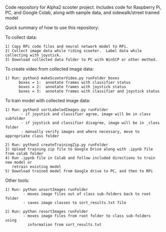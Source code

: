 Code repository for Alpha2 scooter project.  Includes code for Raspberry Pi, PC,
and Google Colab, along with sample data, and sidewalk/street trained model

Quick summary of how to use this repository:

To collect data:

    1) Copy RPi code files and neural network model to RPi.
    2) Collect image data while riding scooter.  Label data while collecting with joystick.
    3) Download collected data folder to PC with WinSCP or other method.

To create video from collected image data:

    1) Run: python3 makeScooterVideo.py runFolder boxes
          boxes = 1:  annotate frames with classifier status
          boxes = 2:  annotate frames with joystick status
          boxes = 3:  annotate frames with classifier and joystick status

To train model with collected image data:

    1) Run: python3 sortLabeledImages.py runFolder
	       - if joystick and classifier agree, image will be in class subfolder
           - if joystick and classifier disagree, image will be in _class folder
           - manually verify images and where necessary, move to appropriate class folder

    2) Run: python3 createTrainingZip.py runFolder
    3) Upload training zip file to Google Drive along with .ipynb file from colab folder
    4) Run .ipynb file in Colab and follow included directions to train new model or 
       retrain existing model
    5) Download trained model from Google drive to PC, and then to RPi

Other tools:

    1) Run: python unsortImages runFolder
            - moves image files out of class sub-folders back to root folder
            - saves image classes to sort_results.txt file

	2) Run: python resortImages runFolder
            - moves image files from root folder to class sub-folders using
              information from sort_results.txt



